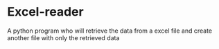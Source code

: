 # Excel-reader
A python program who will retrieve the data from a excel file and create another file with only the retrieved data

